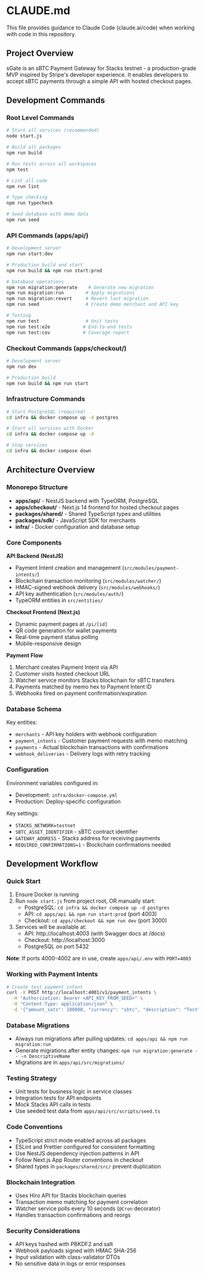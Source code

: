 # CLAUDE.md

This file provides guidance to Claude Code (claude.ai/code) when working with code in this repository.

## Project Overview

sGate is an sBTC Payment Gateway for Stacks testnet - a production-grade MVP inspired by Stripe's developer experience. It enables developers to accept sBTC payments through a simple API with hosted checkout pages.

## Development Commands

### Root Level Commands
```bash
# Start all services (recommended)
node start.js

# Build all packages
npm run build

# Run tests across all workspaces
npm test

# Lint all code
npm run lint

# Type checking
npm run typecheck

# Seed database with demo data
npm run seed
```

### API Commands (apps/api/)
```bash
# Development server
npm run start:dev

# Production build and start
npm run build && npm run start:prod

# Database operations
npm run migration:generate    # Generate new migration
npm run migration:run        # Apply migrations
npm run migration:revert     # Revert last migration
npm run seed                 # Create demo merchant and API key

# Testing
npm run test                 # Unit tests
npm run test:e2e            # End-to-end tests
npm run test:cov            # Coverage report
```

### Checkout Commands (apps/checkout/)
```bash
# Development server
npm run dev

# Production build
npm run build && npm run start
```

### Infrastructure Commands
```bash
# Start PostgreSQL (required)
cd infra && docker compose up -d postgres

# Start all services with Docker
cd infra && docker compose up -d

# Stop services
cd infra && docker compose down
```

## Architecture Overview

### Monorepo Structure
- **apps/api/** - NestJS backend with TypeORM, PostgreSQL
- **apps/checkout/** - Next.js 14 frontend for hosted checkout pages  
- **packages/shared/** - Shared TypeScript types and utilities
- **packages/sdk/** - JavaScript SDK for merchants
- **infra/** - Docker configuration and database setup

### Core Components

**API Backend (NestJS)**
- Payment Intent creation and management (`src/modules/payment-intents/`)
- Blockchain transaction monitoring (`src/modules/watcher/`)
- HMAC-signed webhook delivery (`src/modules/webhooks/`)
- API key authentication (`src/modules/auth/`)
- TypeORM entities in `src/entities/`

**Checkout Frontend (Next.js)**
- Dynamic payment pages at `/pi/[id]`
- QR code generation for wallet payments
- Real-time payment status polling
- Mobile-responsive design

**Payment Flow**
1. Merchant creates Payment Intent via API
2. Customer visits hosted checkout URL
3. Watcher service monitors Stacks blockchain for sBTC transfers
4. Payments matched by memo hex to Payment Intent ID
5. Webhooks fired on payment confirmation/expiration

### Database Schema

Key entities:
- `merchants` - API key holders with webhook configuration
- `payment_intents` - Customer payment requests with memo matching
- `payments` - Actual blockchain transactions with confirmations
- `webhook_deliveries` - Delivery logs with retry tracking

### Configuration

Environment variables configured in:
- Development: `infra/docker-compose.yml` 
- Production: Deploy-specific configuration

Key settings:
- `STACKS_NETWORK=testnet`
- `SBTC_ASSET_IDENTIFIER` - sBTC contract identifier
- `GATEWAY_ADDRESS` - Stacks address for receiving payments
- `REQUIRED_CONFIRMATIONS=1` - Blockchain confirmations needed

## Development Workflow

### Quick Start
1. Ensure Docker is running
2. Run `node start.js` from project root, OR manually start:
   - PostgreSQL: `cd infra && docker compose up -d postgres`
   - API: `cd apps/api && npm run start:prod` (port 4003)
   - Checkout: `cd apps/checkout && npm run dev` (port 3000)
3. Services will be available at:
   - API: http://localhost:4003 (with Swagger docs at /docs)
   - Checkout: http://localhost:3000
   - PostgreSQL on port 5432

**Note**: If ports 4000-4002 are in use, create `apps/api/.env` with `PORT=4003`

### Working with Payment Intents
```bash
# Create test payment intent
curl -X POST http://localhost:4001/v1/payment_intents \
  -H "Authorization: Bearer <API_KEY_FROM_SEED>" \
  -H "Content-Type: application/json" \
  -d '{"amount_sats": 100000, "currency": "sbtc", "description": "Test"}'
```

### Database Migrations
- Always run migrations after pulling updates: `cd apps/api && npm run migration:run`
- Generate migrations after entity changes: `npm run migration:generate -- -n DescriptiveName`
- Migrations are in `apps/api/src/migrations/`

### Testing Strategy
- Unit tests for business logic in service classes
- Integration tests for API endpoints
- Mock Stacks API calls in tests
- Use seeded test data from `apps/api/src/scripts/seed.ts`

### Code Conventions
- TypeScript strict mode enabled across all packages
- ESLint and Prettier configured for consistent formatting
- Use NestJS dependency injection patterns in API
- Follow Next.js App Router conventions in checkout
- Shared types in `packages/shared/src/` prevent duplication

### Blockchain Integration
- Uses Hiro API for Stacks blockchain queries
- Transaction memo matching for payment correlation
- Watcher service polls every 10 seconds (`@Cron` decorator)
- Handles transaction confirmations and reorgs

### Security Considerations
- API keys hashed with PBKDF2 and salt
- Webhook payloads signed with HMAC SHA-256
- Input validation with class-validator DTOs
- No sensitive data in logs or error responses